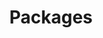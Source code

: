 ---
title: Packages
layout: page
description: My composer and npm open source packages available, including Bulma Block List and Bulma Blade UI
order: 2
permalink: /packages/
hero_image: /img/projects-hero.jpg
image: https://www.csrhymes.com/img/projects-hero.jpg
toc: false
showcase: packages_showcase
---